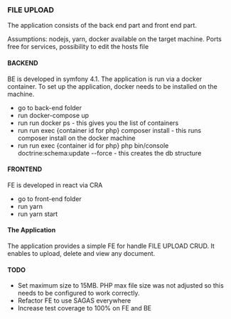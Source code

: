 ### FILE UPLOAD

The application consists of the back end part and front end part.

Assumptions: nodejs, yarn, docker available on the target machine. Ports free for services, possibility to edit the hosts file

#### BACKEND
BE is developed in symfony 4.1. The application is run via a docker container. To set up the application, docker needs to be installed on the machine.

- go to back-end folder
- run docker-compose up
- run run docker ps - this gives you the list of containers
- run run exec {container id for php} composer install - this runs composer install on the docker machine
- run run exec {container id for php} php bin/console doctrine:schema:update --force - this creates the db structure

#### FRONTEND
FE is developed in react via CRA

- go to front-end folder
- run yarn 
- run yarn start

#### The Application

The application provides a simple FE for handle FILE UPLOAD CRUD. It enables to upload, delete and view any document.

#### TODO
 - Set maximum size to 15MB. PHP max file size was not adjusted so this needs to be configured to work correctly.
 - Refactor FE to use SAGAS everywhere
 - Increase test coverage to 100% on FE and BE


